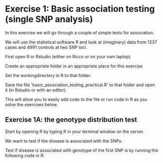 # Exercise 1: Basic association testing (single SNP analysis)

In this exercise we will go through a couple of simple tests for association.

We will use the statistical software R and look at (imaginary) data from
1237 cases and 4991 controls at two SNP loci.


First open R or Rstudio (either on Ricco or on your own laptop)

Create an appropriate folder in an appropriate place for this exercise

Set the workingdirectory in R to that folder.

Save the file 'basic_association_testing_practical.R' to that folder and open it (in Rstudio or with an editor).

This will allow you to easily add code to the file or run code in R as you solve the exercises below.

## Exercise 1A: the genotype distribution test

Start by opening R by typing R in your terminal window on the server.

We want to test if the disease is associated with the SNPs.


Test if disease is associated with genotype of the first SNP is by running the following code in R:
